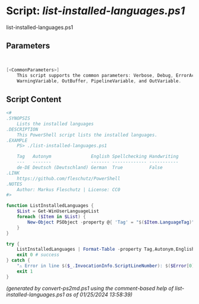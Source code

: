 Script: *list-installed-languages.ps1*
========================

list-installed-languages.ps1 


Parameters
----------
```powershell


[<CommonParameters>]
    This script supports the common parameters: Verbose, Debug, ErrorAction, ErrorVariable, WarningAction, 
    WarningVariable, OutBuffer, PipelineVariable, and OutVariable.
```

Script Content
--------------
```powershell
<#
.SYNOPSIS
	Lists the installed languages
.DESCRIPTION
	This PowerShell script lists the installed languages.
.EXAMPLE
	PS> ./list-installed-languages.ps1

	Tag   Autonym               English Spellchecking Handwriting
	---   -------               ------- ------------- -----------
	de-DE Deutsch (Deutschland) German  True          False
.LINK
	https://github.com/fleschutz/PowerShell
.NOTES
	Author: Markus Fleschutz | License: CC0
#>

function ListInstalledLanguages { 
	$List = Get-WinUserLanguageList
	foreach ($Item in $List) {
		New-Object PSObject -property @{ 'Tag' = "$($Item.LanguageTag)"; 'Autonym' = "$($Item.Autonym)"; 'English' = "$($Item.EnglishName)"; 'Spellchecking' = "$($Item.Spellchecking)"; 'Handwriting' = "$($Item.Handwriting)" }
	}
}

try {
	ListInstalledLanguages | Format-Table -property Tag,Autonym,English,Spellchecking,Handwriting
	exit 0 # success
} catch {
	"⚠️ Error in line $($_.InvocationInfo.ScriptLineNumber): $($Error[0])"
	exit 1
}
```

*(generated by convert-ps2md.ps1 using the comment-based help of list-installed-languages.ps1 as of 01/25/2024 13:58:39)*
